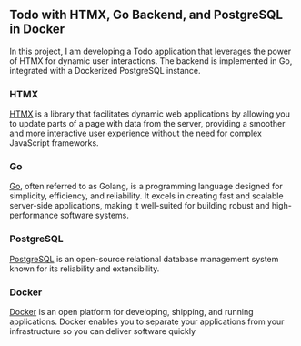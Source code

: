 ## Todo with HTMX, Go Backend, and PostgreSQL in Docker

In this project, I am developing a Todo application that leverages the power of HTMX for dynamic user interactions. The backend is implemented in Go, integrated with a Dockerized PostgreSQL instance.

### HTMX

[HTMX](https://htmx.org/) is a library that facilitates dynamic web applications by allowing you to update parts of a page with data from the server, providing a smoother and more interactive user experience without the need for complex JavaScript frameworks.

### Go

[Go](https://golang.org/), often referred to as Golang, is a programming language designed for simplicity, efficiency, and reliability. It excels in creating fast and scalable server-side applications, making it well-suited for building robust and high-performance software systems.

### PostgreSQL

[PostgreSQL](https://www.postgresql.org/) is an open-source relational database management system known for its reliability and extensibility.

### Docker

[Docker](https://www.docker.com/) is an open platform for developing, shipping, and running applications. Docker enables you to separate your applications from your infrastructure so you can deliver software quickly
